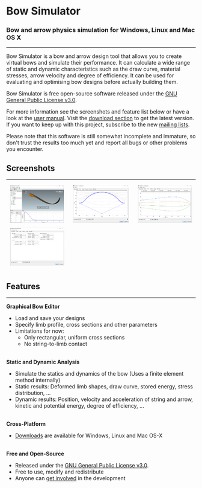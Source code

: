 # Bow Simulator
<h3>Bow and arrow physics simulation for Windows, Linux and Mac OS X</h3>

---

Bow Simulator is a bow and arrow design tool that allows you to create virtual bows and simulate their performance.
It can calculate a wide range of static and dynamic characteristics such as the draw curve, material stresses, arrow velocity and degree of efficiency.
It can be used for evaluating and optimising bow designs before actually building them.

Bow Simulator is free open-source software released under the [GNU General Public License v3.0](https://www.gnu.org/licenses/gpl.html).

For more information see the screenshots and feature list below or have a look at the [user manual](resources.md). Visit the [download section](download.md) to get the latest version. If you want to keep up with this project, subscribe to the new [mailing lists](mailing-lists.md).

Please note that this software is still somewhat incomplete and immature, so don't trust the results too much yet and report all bugs or other problems you encounter.

## Screenshots

---

<a href="../img/screenshot_01.png" ><img src="../img/screenshot_01.png" style="height: 100px; margin: 0px 10px 10px 10px"></a>
<a href="../img/screenshot_02.png" ><img src="../img/screenshot_02.png" style="height: 100px; margin: 0px 10px 10px 10px"></a>
<a href="../img/screenshot_03.png" ><img src="../img/screenshot_03.png" style="height: 100px; margin: 0px 10px 10px 10px"></a>
<a href="../img/screenshot_04.png" ><img src="../img/screenshot_04.png" style="height: 100px; margin: 0px 10px 10px 10px"></a>

## Features

---

**Graphical Bow Editor**

* Load and save your designs
* Specify limb profile, cross sections and other parameters
* Limitations for now:
    * Only rectangular, uniform cross sections
    * No string-to-limb contact
    <br><br>

**Static and Dynamic Analysis**

* Simulate the statics and dynamics of the bow (Uses a finite element method internally)
* Static results: Deformed limb shapes, draw curve, stored energy, stress distribution, ...
* Dynamic results: Position, velocity and acceleration of string and arrow, kinetic and potential energy, degree of efficiency, ...
<br><br>

<!--
#### Command-line Interface

* Invoke Bow Simulator from the command line
* Use a scripting language of your choice to automate simulations
* [Commented examples for parameter studies and optimisations using Python and SciPy]()
-->

<!--
**Fully Documented**

* [User Manual](resources.md#User Manual): Helps you getting started with the program.
* [Technical Documentation](resources.md#Technical Documentation): Detailed documentation of the internal simulation methods.
<br><br>
-->

**Cross-Platform**

* [Downloads](download.md) are available for Windows, Linux and Mac OS-X
  <br><br>

**Free and Open-Source**

* Released under the [GNU General Public License v3.0](https://www.gnu.org/licenses/gpl.html).
* Free to use, modify and redistribute
* Anyone can [get involved](contributing.md) in the development
